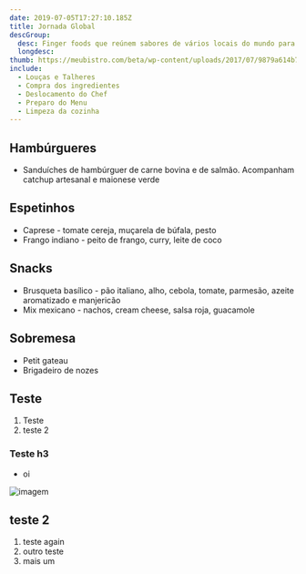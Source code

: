 ```yaml
---
date: 2019-07-05T17:27:10.185Z
title: Jornada Global
descGroup:
  desc: Finger foods que reúnem sabores de vários locais do mundo para entreterem seus convidados
  longdesc:
thumb: https://meubistro.com/beta/wp-content/uploads/2017/07/9879a614b75e706d8f08a6e45fb265eb_newimage.png
include:
  - Louças e Talheres
  - Compra dos ingredientes
  - Deslocamento do Chef
  - Preparo do Menu
  - Limpeza da cozinha
---
```


## Hambúrgueres

- Sanduíches de hambúrguer de carne bovina e de salmão. Acompanham catchup artesanal e maionese verde

## Espetinhos

- Caprese - tomate cereja, muçarela de búfala, pesto
- Frango indiano - peito de frango, curry, leite de coco

## Snacks

- Brusqueta basílico - pão italiano, alho, cebola, tomate, parmesão, azeite aromatizado e manjericão
- Mix mexicano - nachos, cream cheese, salsa roja, guacamole

## Sobremesa

- Petit gateau
- Brigadeiro de nozes

## Teste

1. Teste
2. teste 2

### Teste h3

- oi

![imagem](https://meubistro.com/beta/wp-content/uploads/2017/07/9879a614b75e706d8f08a6e45fb265eb_newimage.png)

## teste 2

1. teste again
2. outro teste
3. mais um